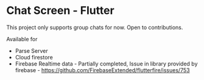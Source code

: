 # Chat Screen - Flutter

This project only supports group chats for now. Open to contributions.

Available for

* Parse Server
* Cloud firestore
* Firebase Realtime data - Partially completed, Issue in library provided by firebase - https://github.com/FirebaseExtended/flutterfire/issues/753



